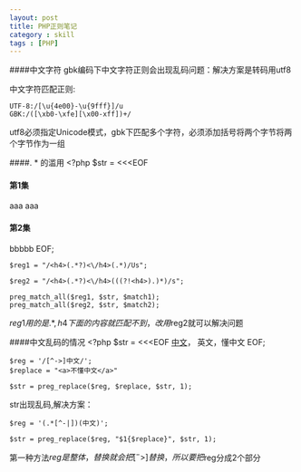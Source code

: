 ```yaml
---
layout: post
title: PHP正则笔记
category : skill
tags : [PHP]
---
```

####中文字符
gbk编码下中文字符正则会出现乱码问题：解决方案是转码用utf8

中文字符匹配正则:

	UTF-8:/[\u{4e00}-\u{9fff}]/u
	GBK:/([\xb0-\xfe][\x00-xff])+/

utf8必须指定Unicode模式，gbk下匹配多个字符，必须添加括号将两个字节将两个字节作为一组

####. * 的滥用
	<?php
	$str = <<<EOF
	<h4>第1集</h4>
	aaa
	aaa
	<h4>第2集</h4>
	bbbbb
	EOF;

	$reg1 = "/<h4>(.*?)<\/h4>(.*)/Us";

	$reg2 = "/<h4>(.*?)<\/h4>(((?!<h4>).)*)/s";
	
	preg_match_all($reg1, $str, $match1);
	preg_match_all($reg2, $str, $match2);
	
$reg1用的是. * , h4下面的内容就匹配不到，改用$reg2就可以解决问题

####中文乱码的情况
	<?php
	$str = <<<EOF
	<a href="a-中文.html">中文</a>， 英文，懂中文
	EOF;

	$reg = '/[^->]中文/';
	$replace = "<a>不懂中文</a>"

	$str = preg_replace($reg, $replace, $str, 1);

str出现乱码,解决方案：

	$reg = '(.*[^-|])(中文)';

	$str = preg_replace($reg, "$1{$replace}", $str, 1);

第一种方法$reg是整体，替换就会把[^->]替换，所以要把$reg分成2个部分


[]()

